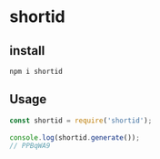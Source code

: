 # shortid

## install 

`npm i shortid`

## Usage

```js
const shortid = require('shortid');
 
console.log(shortid.generate());
// PPBqWA9
```